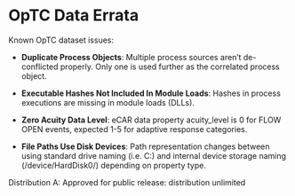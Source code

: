 # OpTC Data Errata

Known OpTC dataset issues:

* **Duplicate Process Objects**: Multiple process sources aren’t de-conflicted properly. Only one is used further as the correlated process object.

* **Executable Hashes Not Included In Module Loads**: Hashes in process executions are missing in module loads (DLLs).

* **Zero Acuity Data Level**: eCAR data property acuity_level is 0 for FLOW OPEN events, expected 1-5 for adaptive response categories.

* **File Paths Use Disk Devices**: Path representation changes between using standard drive naming (i.e. C:) and internal device storage naming (/device/HardDisk0/) depending on property type.





Distribution A: Approved for public release: distribution unlimited
